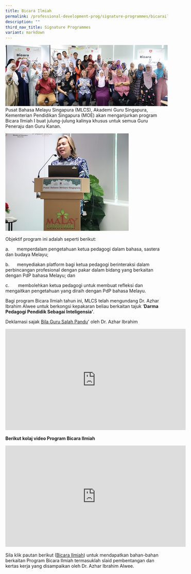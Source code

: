 ```yaml
---
title: Bicara Ilmiah
permalink: /professional-development-prog/signature-programmes/bicarailmiah/
description: ""
third_nav_title: Signature Programmes
variant: markdown
---
```

![](/images/001%20bicara%20ilmiah.jpg)Pusat Bahasa Melayu Singapura (MLCS), Akademi Guru Singapura, Kementerian Pendidikan Singapura (MOE) akan menganjurkan program Bicara Ilmiah I buat julung-julung kalinya khusus untuk semua Guru Peneraju dan Guru Kanan. 
         

![](/images/001a%20small%20bicara%20ilmiah.jpg)

Objektif program ini adalah seperti berikut:

a.&nbsp;&nbsp;&nbsp;&nbsp;&nbsp; memperdalam pengetahuan ketua pedagogi dalam bahasa, sastera dan budaya Melayu;

b.&nbsp;&nbsp;&nbsp;&nbsp;&nbsp; menyediakan platform bagi ketua pedagogi berinteraksi dalam perbincangan profesional dengan pakar dalam bidang yang berkaitan dengan PdP bahasa Melayu; dan

c.&nbsp;&nbsp;&nbsp;&nbsp;&nbsp;&nbsp; membolehkan ketua pedagogi untuk membuat refleksi dan mengaitkan pengetahuan yang diraih dengan PdP bahasa Melayu.

Bagi program Bicara Ilmiah tahun ini, MLCS telah mengundang Dr. Azhar Ibrahim Alwee untuk berkongsi kepakaran beliau berkaitan tajuk ‘**Darma Pedagogi Pendidik Sebagai Inteligensia’**.

Deklamasi sajak  [Bila Guru Salah Pandu](https://youtu.be/F0Tjd_1yklw)' oleh Dr. Azhar Ibrahim
<iframe allowfullscreen="" allow="accelerometer; autoplay; clipboard-write; encrypted-media; gyroscope; picture-in-picture; web-share" frameborder="0" title="YouTube video player" src="https://www.youtube.com/embed/F0Tjd_1yklw?si=wTDks8nOQRAWfVqP" height="315" width="560"></iframe>

**Berikut kolaj video Program Bicara Ilmiah**
<iframe allowfullscreen="" allow="accelerometer; autoplay; clipboard-write; encrypted-media; gyroscope; picture-in-picture; web-share" frameborder="0" title="YouTube video player" src="https://www.youtube.com/embed/zIeqGS67muA?si=W7EpIFozcZkkr6vc" height="315" width="560"></iframe>

Sila klik pautan berikut ([Bicara Ilmiah](https://drive.google.com/drive/folders/1SCocjqXte8aeBGYAeqeWMGuu56ozyfoL))  untuk mendapatkan bahan-bahan berkaitan Program Bicara Ilmiah termasuklah slaid pembentangan dan kertas kerja yang disampaikan oleh Dr. Azhar Ibrahim Alwee.